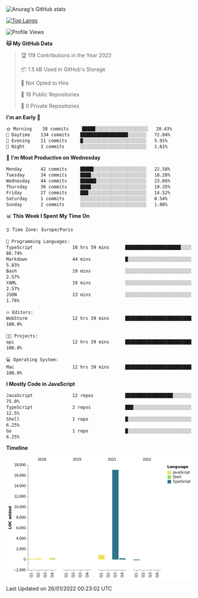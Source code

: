 ![Anurag's GitHub stats](https://github-readme-stats.vercel.app/api?username=sufiane&theme=dark&show_icons=true&count_private=true)


[![Top Langs](https://github-readme-stats.vercel.app/api/top-langs/?username=sufiane&layout=compact)](https://github.com/anuraghazra/github-readme-stats)

<!--START_SECTION:waka-->
![Profile Views](http://img.shields.io/badge/Profile%20Views-2-blue)

**🐱 My GitHub Data** 

> 🏆 119 Contributions in the Year 2022
 > 
> 📦 1.5 kB Used in GitHub's Storage 
 > 
> 🚫 Not Opted to Hire
 > 
> 📜 18 Public Repositories 
 > 
> 🔑 0 Private Repositories  
 > 
**I'm an Early 🐤** 

```text
🌞 Morning    38 commits     █████░░░░░░░░░░░░░░░░░░░░   20.43% 
🌆 Daytime    134 commits    ██████████████████░░░░░░░   72.04% 
🌃 Evening    11 commits     █░░░░░░░░░░░░░░░░░░░░░░░░   5.91% 
🌙 Night      3 commits      ░░░░░░░░░░░░░░░░░░░░░░░░░   1.61%

```
📅 **I'm Most Productive on Wednesday** 

```text
Monday       42 commits     █████░░░░░░░░░░░░░░░░░░░░   22.58% 
Tuesday      34 commits     ████░░░░░░░░░░░░░░░░░░░░░   18.28% 
Wednesday    44 commits     ██████░░░░░░░░░░░░░░░░░░░   23.66% 
Thursday     36 commits     ████░░░░░░░░░░░░░░░░░░░░░   19.35% 
Friday       27 commits     ███░░░░░░░░░░░░░░░░░░░░░░   14.52% 
Saturday     1 commits      ░░░░░░░░░░░░░░░░░░░░░░░░░   0.54% 
Sunday       2 commits      ░░░░░░░░░░░░░░░░░░░░░░░░░   1.08%

```


📊 **This Week I Spent My Time On** 

```text
⌚︎ Time Zone: Europe/Paris

💬 Programming Languages: 
TypeScript               10 hrs 59 mins      █████████████████████░░░░   86.74% 
Markdown                 44 mins             █░░░░░░░░░░░░░░░░░░░░░░░░   5.83% 
Bash                     19 mins             ░░░░░░░░░░░░░░░░░░░░░░░░░   2.57% 
YAML                     19 mins             ░░░░░░░░░░░░░░░░░░░░░░░░░   2.57% 
JSON                     13 mins             ░░░░░░░░░░░░░░░░░░░░░░░░░   1.76%

🔥 Editors: 
WebStorm                 12 hrs 39 mins      █████████████████████████   100.0%

🐱‍💻 Projects: 
api                      12 hrs 39 mins      █████████████████████████   100.0%

💻 Operating System: 
Mac                      12 hrs 39 mins      █████████████████████████   100.0%

```

**I Mostly Code in JavaScript** 

```text
JavaScript               12 repos            ██████████████████░░░░░░░   75.0% 
TypeScript               2 repos             ███░░░░░░░░░░░░░░░░░░░░░░   12.5% 
Shell                    1 repo              █░░░░░░░░░░░░░░░░░░░░░░░░   6.25% 
Go                       1 repo              █░░░░░░░░░░░░░░░░░░░░░░░░   6.25%

```


**Timeline**

![Chart not found](https://raw.githubusercontent.com/Sufiane/Sufiane/main/charts/bar_graph.png) 


 Last Updated on 26/01/2022 00:23:02 UTC
<!--END_SECTION:waka-->


<!--
**Sufiane/sufiane** is a ✨ _special_ ✨ repository because its `README.md` (this file) appears on your GitHub profile.

Here are some ideas to get you started:

- 🔭 I’m currently working on ...
- 🌱 I’m currently learning ...
- 👯 I’m looking to collaborate on ...
- 🤔 I’m looking for help with ...
- 💬 Ask me about ...
- 📫 How to reach me: ...
- 😄 Pronouns: ...
- ⚡ Fun fact: ...
-->
